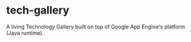 # tech-gallery
A living Technology Gallery built on top of Google App Engine's platform (Java runtime).
